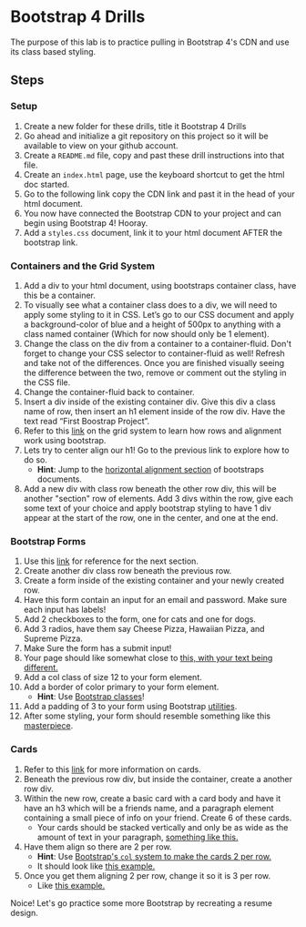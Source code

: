 # Bootstrap 4 Drills

The purpose of this lab is to practice pulling in Bootstrap 4's CDN and use its class based styling.

## Steps

### Setup

1. Create a new folder for these drills, title it Bootstrap 4 Drills
2. Go ahead and initialize a git repository on this project so it will be available to view on your github account.
3. Create a `README.md` file, copy and past these drill instructions into that file.
4. Create an `index.html` page, use the keyboard shortcut to get the html doc started.
5. Go to the following link copy the CDN link and past it in the head of your html document.
6. You now have connected the Bootstrap CDN to your project and can begin using Bootstrap 4! Hooray.
7. Add a `styles.css` document, link it to your html document AFTER the bootstrap link.

### Containers and the Grid System

1. Add a div to your html document, using bootstraps container class, have this be a container.
2. To visually see what a container class does to a div, we will need to apply some styling to it in CSS. Let’s go to our CSS document and apply a background-color of blue and a height of 500px to anything with a class named container (Which for now should only be 1 element).
3. Change the class on the div from a container to a container-fluid. Don't forget to change your CSS selector to container-fluid as well! Refresh and take not of the differences. Once you are finished visually seeing the difference between the two, remove or comment out the styling in the CSS file.
4. Change the container-fluid back to container.
5. Insert a div inside of the existing container div. Give this div a class name of row, then insert an h1 element inside of the row div. Have the text read “First Boostrap Project”.
6. Refer to this [link](https://getbootstrap.com/docs/4.0/layout/grid/) on the grid system to learn how rows and alignment work using bootstrap.
7. Lets try to center align our h1! Go to the previous link to explore how to do so.
   - **Hint**: Jump to the [horizontal alignment section](https://getbootstrap.com/docs/4.0/layout/grid/#horizontal-alignment) of bootstraps documents.
8. Add a new div with class row beneath the other row div, this will be another "section" row of elements. Add 3 divs within the row, give each some text of your choice and apply bootstrap styling to have 1 div appear at the start of the row, one in the center, and one at the end.

### Bootstrap Forms

1. Use this [link](https://getbootstrap.com/docs/4.0/components/forms/) for reference for the next section.
2. Create another div class row beneath the previous row.
3. Create a form inside of the existing container and your newly created row.
4. Have this form contain an input for an email and password. Make sure each input has labels!
5. Add 2 checkboxes to the form, one for cats and one for dogs.
6. Add 3 radios, have them say Cheese Pizza, Hawaiian Pizza, and Supreme Pizza.
7. Make Sure the form has a submit input!
8. Your page should like somewhat close to [this, with your text being different.](https://gravity-store.covalence.io/files/201939-1651405374603879-resource.jpg)
9. Add a col class of size 12 to your form element.
10. Add a border of color primary to your form element.
    - **Hint**: Use [Bootstrap classes](https://getbootstrap.com/docs/4.0/utilities/borders/)!
11. Add a padding of 3 to your form using Bootstrap [utilities](https://getbootstrap.com/docs/4.0/utilities/spacing/).
12. After some styling, your form should resemble something like this [masterpiece](https://gravity-store.covalence.io/files/201939-1694657129183191-resource.jpg).

### Cards

1. Refer to this [link](https://getbootstrap.com/docs/4.0/components/card/) for more information on cards.
2. Beneath the previous row div, but inside the container, create a another row div.
3. Within the new row, create a basic card with a card body and have it have an h3 which will be a friends name, and a paragraph element containing a small piece of info on your friend. Create 6 of these cards.
   - Your cards should be stacked vertically and only be as wide as the amount of text in your paragraph, [something like this.](https://gravity-store.covalence.io/files/201939-1805228098644687-resource.jpg)
4. Have them align so there are 2 per row.
   - **Hint**: Use [Bootstrap's `col` system to make the cards 2 per row.](https://getbootstrap.com/docs/4.0/layout/grid/#grid-options)
   - It should look like [this example.](https://gravity-store.covalence.io/files/201939-1832231432105396-resource.jpg)
5. Once you get them aligning 2 per row, change it so it is 3 per row.
   - Like [this example.](https://gravity-store.covalence.io/files/201939-1834571217646562-resource.jpg)

Noice! Let's go practice some more Bootstrap by recreating a resume design.
